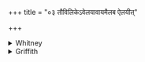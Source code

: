 +++
title = "०३ तौविलिकेऽवेलयावायमैलब ऐलयीत्"

+++

<details><summary>Whitney</summary>

### Translation
3. O *tāuvilikā*, quiet down; this racket hath quieted down; both the  
brown and the brown-eared one: go away, O *nirāla!*

### Notes
It is perhaps by a misprint that SPP. reads *áva:* *īlaya* (for *il-*)  
in the *pada*-text of **a** (though our D. has also *īl-*). To the  
comm., *tāuvilikā* is the name of a *piśācī* that produces disease;  
*āilaba*, a kind of disease of the eyes; *babhru* and *babhrukarṇa*,  
causes of disease; and *nirāla*, also a disease. The translation implies  
the emendation of *nír āla* to *nirāla*.\* Ppp. has a peculiar text:  
*tāulike ‘ve ’layā ’vā imāilavāilāi: ihas tvām āhutiṁ jusāṇo manasā  
svāhā;* but part of this belongs perhaps to the following piece. ⌊The  
Anukr. scans as 8 + 9: 8 + 6.⌋, \*⌊Comm. reads *nirāla;* R. has *nír  
āśala*, and T. has *nílāśala*. Comm. has further *apāihi!*⌋
</details>

<details><summary>Griffith</summary>

Go thou to rest, Tauvilika! This noisy cry hath sunk to rest. Go hence, depart, Nirala, thou! the tawny and the tawny- eared.
</details>
